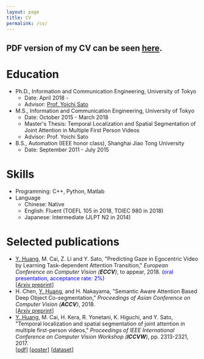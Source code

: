 ```yaml
---
layout: page
title: CV
permalink: /cv/
---
```

## PDF version of my CV can be seen [here](assets/CV.pdf).

Education
======
* Ph.D., Information and Communication Engineering, University of Tokyo
  * Date: April 2018 -
  * Advisor: [Prof. Yoichi Sato](http://www.hci.iis.u-tokyo.ac.jp/~ysato/)
* M.S., Information and Communication Engineering, University of Tokyo
  * Date: October 2015 - March 2018
  * Master's Thesis: Temporal Localization and Spatial Segmentation of Joint Attention in Multiple First Person Videos
  * Advisor: Prof. Yoichi Sato
* B.S., Automation (IEEE honor class), Shanghai Jiao Tong University
  * Date: September 2011 - July 2015

<div style='display: none'>
Intern Experience
======
* June 2017 - : Research Intern
  * Huawei Japan Research Center
  * Research area: 3D face reconstruction and its applications. 
  * Supervisor: [Dr. Bo Zheng](http://www.bozheng-lab.com/)

* December 2017 - January 2018: Intern
  * DJI Japan
  * Project: HDR imaging.
  * Supervisor: Dr. Ming Shao
</div>  

Skills
======
* Programming: C++, Python, Matlab
* Language
  * Chinese: Native
  * English: Fluent (TOEFL 105 in 2018, TOIEC 980 in 2018)
  * Japanese: Intermediate (JLPT N2 in 2014)
  
Selected publications
======
* <u>Y. Huang</u>, M. Cai, Z. Li and Y. Sato, &quot;Predicting Gaze in Egocentric Video by Learning Task-dependent Attention Transition,&quot; <i>European Conference on Computer Vision (**ECCV**)</i>, to appear, 2018. (<font color="blue">oral presentation, acceptance rate: 2%</font>)  
[[Arxiv preprint]](https://arxiv.org/pdf/1803.09125)
* H. Chen, <u>Y. Huang</u>, and H. Nakayama, &quot;Semantic Aware Attention Based Deep Object Co-segmentation,&quot; <i>Proceedings of Asian Conference on Computer Vision (**ACCV**)</i>, 2018.  
[[Arxiv preprint]](https://arxiv.org/pdf/1810.06859.pdf)
* <u>Y. Huang</u>, M. Cai, H. Kera, R. Yonetani, K. Higuchi, and Y. Sato, &quot;Temporal localization and spatial segmentation of joint attention in multiple first-person videos,&quot; <i>Proceedings of IEEE International Conference on Computer Vision Workshop (**ICCVW**)</i>, pp. 2313-2321, 2017.   
[[pdf]](http://openaccess.thecvf.com/content_ICCV_2017_workshops/papers/w34/attention_hyfiis.u-tokyo.ac.jp_cai-mjiis.u-tokyo.ac.jp_keraiis.u-tokyo.ac.jp_ICCV_2017_paper.pdf)
[[poster]](/assets/HC_ICCVW2017_poster.pdf)
[[dataset]](https://github.com/cai-mj/UTJA_dataset)
